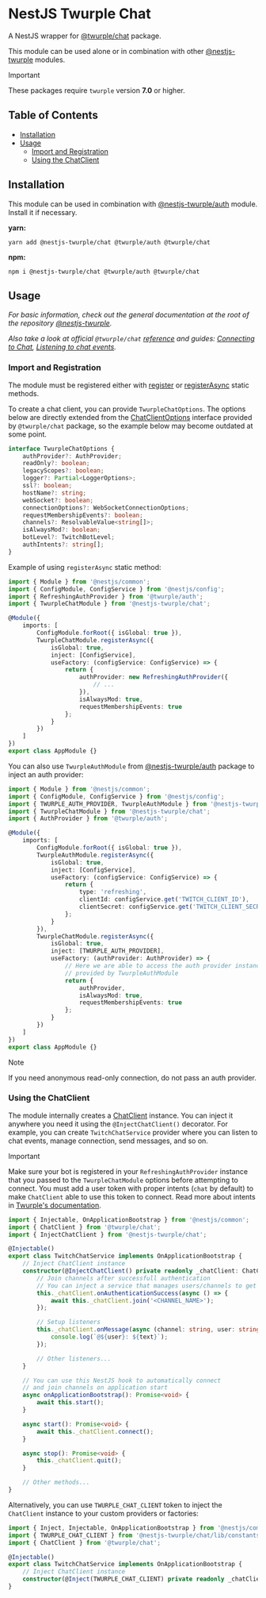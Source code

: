 # NestJS Twurple Chat

A NestJS wrapper for [@twurple/chat](https://github.com/twurple/twurple/tree/main/packages/chat) package.

This module can be used alone or in combination with other [@nestjs-twurple](https://github.com/stimulcross/nestjs-twurple) modules.

> [!IMPORTANT]
> These packages require `twurple` version **7.0** or higher.

## Table of Contents

-   [Installation](#installation)
-   [Usage](#usage)
    -   [Import and Registration](#import-and-registration)
    -   [Using the ChatClient](#using-the-chatclient)

## Installation

This module can be used in combination with [@nestjs-twurple/auth](https://github.com/stimulcross/nestjs-twurple/tree/main/packages/auth) module. Install it if necessary.

**yarn:**

```
yarn add @nestjs-twurple/chat @twurple/auth @twurple/chat
```

**npm:**

```
npm i @nestjs-twurple/chat @twurple/auth @twurple/chat
```

## Usage

_For basic information, check out the general documentation at the root of the repository [@nestjs-twurple](https://github.com/stimulcross/nestjs-twurple)._

_Also take a look at official `@twurple/chat` [reference](https://twurple.js.org/reference/chat) and guides: [Connecting to Chat](https://twurple.js.org/docs/getting-data/chat/connecting-to-chat.html), [Listening to chat events](https://twurple.js.org/docs/getting-data/chat/listening-to-events.html)._

### Import and Registration

The module must be registered either with [register](https://github.com/stimulcross/nestjs-twurple#sync-module-configuration) or [registerAsync](https://github.com/stimulcross/nestjs-twurple#async-module-configuration) static methods.

To create a chat client, you can provide `TwurpleChatOptions`. The options below are directly extended from the [ChatClientOptions](https://twurple.js.org/reference/chat/interfaces/ChatClientOptions.html) interface provided by `@twurple/chat` package, so the example below may become outdated at some point.

```ts
interface TwurpleChatOptions {
	authProvider?: AuthProvider;
	readOnly?: boolean;
	legacyScopes?: boolean;
	logger?: Partial<LoggerOptions>;
	ssl?: boolean;
	hostName?: string;
	webSocket?: boolean;
	connectionOptions?: WebSocketConnectionOptions;
	requestMembershipEvents?: boolean;
	channels?: ResolvableValue<string[]>;
	isAlwaysMod?: boolean;
	botLevel?: TwitchBotLevel;
	authIntents?: string[];
}
```

Example of using `registerAsync` static method:

```ts
import { Module } from '@nestjs/common';
import { ConfigModule, ConfigService } from '@nestjs/config';
import { RefreshingAuthProvider } from '@twurple/auth';
import { TwurpleChatModule } from '@nestjs-twurple/chat';

@Module({
	imports: [
		ConfigModule.forRoot({ isGlobal: true }),
		TwurpleChatModule.registerAsync({
			isGlobal: true,
			inject: [ConfigService],
			useFactory: (configService: ConfigService) => {
				return {
					authProvider: new RefreshingAuthProvider({
						// ...
					}),
					isAlwaysMod: true,
					requestMembershipEvents: true
				};
			}
		})
	]
})
export class AppModule {}
```

You can also use `TwurpleAuthModule` from [@nestjs-twurple/auth](https://github.com/stimulcross/nestjs-twurple/tree/main/packages/auth) package to inject an auth provider:

```ts
import { Module } from '@nestjs/common';
import { ConfigModule, ConfigService } from '@nestjs/config';
import { TWURPLE_AUTH_PROVIDER, TwurpleAuthModule } from '@nestjs-twurple/auth';
import { TwurpleChatModule } from '@nestjs-twurple/chat';
import { AuthProvider } from '@twurple/auth';

@Module({
	imports: [
		ConfigModule.forRoot({ isGlobal: true }),
		TwurpleAuthModule.registerAsync({
			isGlobal: true,
			inject: [ConfigService],
			useFactory: (configService: ConfigService) => {
				return {
					type: 'refreshing',
					clientId: configService.get('TWITCH_CLIENT_ID'),
					clientSecret: configService.get('TWITCH_CLIENT_SECRET')
				};
			}
		}),
		TwurpleChatModule.registerAsync({
			isGlobal: true,
			inject: [TWURPLE_AUTH_PROVIDER],
			useFactory: (authProvider: AuthProvider) => {
				// Here we are able to access the auth provider instance
				// provided by TwurpleAuthModule
				return {
					authProvider,
					isAlwaysMod: true,
					requestMembershipEvents: true
				};
			}
		})
	]
})
export class AppModule {}
```

> [!NOTE]
> If you need anonymous read-only connection, do not pass an auth provider.

### Using the ChatClient

The module internally creates a [ChatClient](https://twurple.js.org/reference/chat/classes/ChatClient.html) instance. You can inject it anywhere you need it using the `@InjectChatClient()` decorator. For example, you can create `TwitchChatService` provider where you can listen to chat events, manage connection, send messages, and so on.

> [!IMPORTANT]
> Make sure your bot is registered in your `RefreshingAuthProvider` instance that you passed to the `TwurpleChatModule` options before attempting to connect. You must add a user token with proper intents (`chat` by default) to make `ChatClient` able to use this token to connect. Read more about intents in [Twurple's documentation](https://twurple.js.org/docs/auth/concepts/intents.html).

```ts
import { Injectable, OnApplicationBootstrap } from '@nestjs/common';
import { ChatClient } from '@twurple/chat';
import { InjectChatClient } from '@nestjs-twurple/chat';

@Injectable()
export class TwitchChatService implements OnApplicationBootstrap {
	// Inject ChatClient instance
	constructor(@InjectChatClient() private readonly _chatClient: ChatClient) {
		// Join channels after successfull authentication
		// You can inject a service that manages users/channels to get usernames
		this._chatClient.onAuthenticationSuccess(async () => {
			await this._chatClient.join('<CHANNEL_NAME>');
		});

		// Setup listeners
		this._chatClient.onMessage(async (channel: string, user: string, text: string, msg: TwitchPrivateMessage) => {
			console.log(`@${user}: ${text}`);
		});

		// Other listeners...
	}

	// You can use this NestJS hook to automatically connect
	// and join channels on application start
	async onApplicationBootstrap(): Promise<void> {
		await this.start();
	}

	async start(): Promise<void> {
		await this._chatClient.connect();
	}

	async stop(): Promise<void> {
		this._chatClient.quit();
	}

	// Other methods...
}
```

Alternatively, you can use `TWURPLE_CHAT_CLIENT` token to inject the `ChatClient` instance to your custom providers or factories:

```ts
import { Inject, Injectable, OnApplicationBootstrap } from '@nestjs/common';
import { TWURPLE_CHAT_CLIENT } from '@nestjs-twurple/chat/lib/constants';
import { ChatClient } from '@twurple/chat';

@Injectable()
export class TwitchChatService implements OnApplicationBootstrap {
	// Inject ChatClient instance
	constructor(@Inject(TWURPLE_CHAT_CLIENT) private readonly _chatClient: ChatClient) {}
}
```
